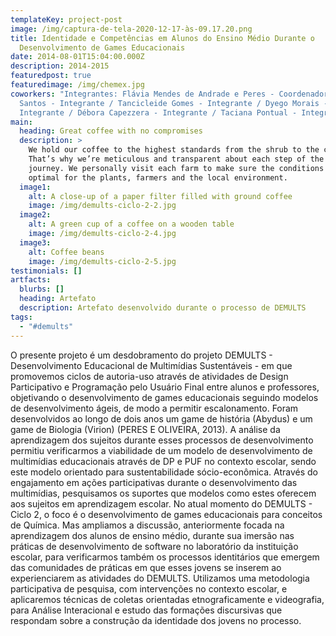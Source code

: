 ```yaml
---
templateKey: project-post
image: /img/captura-de-tela-2020-12-17-às-09.17.20.png
title: Identidade e Competências em Alunos do Ensino Médio Durante o
  Desenvolvimento de Games Educacionais
date: 2014-08-01T15:04:00.000Z
description: 2014-2015
featuredpost: true
featuredimage: /img/chemex.jpg
coworkers: "Integrantes: Flávia Mendes de Andrade e Peres - Coordenador / Rafael
  Santos - Integrante / Tancicleide Gomes - Integrante / Dyego Morais -
  Integrante / Débora Capezzera - Integrante / Taciana Pontual - Integrante."
main:
  heading: Great coffee with no compromises
  description: >
    We hold our coffee to the highest standards from the shrub to the cup.
    That’s why we’re meticulous and transparent about each step of the coffee’s
    journey. We personally visit each farm to make sure the conditions are
    optimal for the plants, farmers and the local environment.
  image1:
    alt: A close-up of a paper filter filled with ground coffee
    image: /img/demults-ciclo-2-2.jpg
  image2:
    alt: A green cup of a coffee on a wooden table
    image: /img/demults-ciclo-2-4.jpg
  image3:
    alt: Coffee beans
    image: /img/demults-ciclo-2-5.jpg
testimonials: []
artfacts:
  blurbs: []
  heading: Artefato
  description: Artefato desenvolvido durante o processo de DEMULTS
tags:
  - "#demults"
---
```

O presente projeto é um desdobramento do projeto DEMULTS - Desenvolvimento Educacional de Multimídias Sustentáveis - em que promovemos ciclos de autoria-uso através de atividades de Design Participativo e Programação pelo Usuário Final entre alunos e professores, objetivando o desenvolvimento de games educacionais seguindo modelos de desenvolvimento ágeis, de modo a permitir escalonamento. Foram desenvolvidos ao longo de dois anos um game de história (Abydus) e um game de Biologia (Virion) (PERES E OLIVEIRA, 2013). A análise da aprendizagem dos sujeitos durante esses processos de desenvolvimento permitiu verificarmos a viabilidade de um modelo de desenvolvimento de multimídias educacionais através de DP e PUF no contexto escolar, sendo este modelo orientado para sustentabilidade sócio-econômica. Através do engajamento em ações participativas durante o desenvolvimento das multimídias, pesquisamos os suportes que modelos como estes oferecem aos sujeitos em aprendizagem escolar. No atual momento do DEMULTS - Ciclo 2, o foco é o desenvolvimento de games educacionais para conceitos de Química. Mas ampliamos a discussão, anteriormente focada na aprendizagem dos alunos de ensino médio, durante sua imersão nas práticas de desenvolvimento de software no laboratório da instituição escolar, para verificarmos também os processos identitários que emergem das comunidades de práticas em que esses jovens se inserem ao experienciarem as atividades do DEMULTS. Utilizamos uma metodologia participativa de pesquisa, com intervenções no contexto escolar, e aplicaremos técnicas de coletas orientadas etnograficamente e videografia, para Análise Interacional e estudo das formações discursivas que respondam sobre a construção da identidade dos jovens no processo.